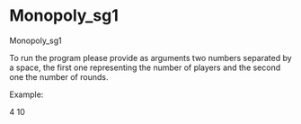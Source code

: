 # Monopoly_sg1
Monopoly_sg1

To run the program please provide as arguments two numbers separated by a space, the first one representing the number of players and the second one the number of rounds.

Example:

4 10
